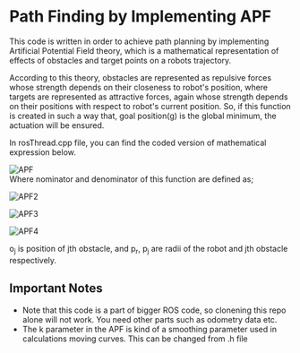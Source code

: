 # Path Finding by Implementing APF
This code is written in order to achieve path planning by implementing Artificial Potential Field theory, which is a mathematical representation of effects of obstacles and target points on a robots trajectory.  

According to this theory, obstacles are represented as repulsive forces whose strength depends on their closeness to robot's position, where targets are represented as attractive forces, again whose strength depends on their positions with respect to robot's current position. So, if this function is created in such a way that, goal position(g) is the global minimum, the actuation will be ensured.

In rosThread.cpp file, you can find the coded version of mathematical expression below.

![APF](https://i.ibb.co/pr0nQRk/1.png)  
Where nominator and denominator of this function are defined as;

![APF2](https://i.ibb.co/sskR0rk/2.png)

![APF3](https://i.ibb.co/YkFF1zV/3.png) 

![APF4](https://i.ibb.co/W5nXPDq/4.png) 

o<sub>j</sub> is position of jth obstacle, and p<sub>r</sub>, p<sub>j</sub> are radii of the robot and jth obstacle respectively.


## Important Notes

- Note that this code is a part of bigger ROS code, so clonening this repo alone will not work. You need other parts such as odometry data etc.
- The k parameter in the APF is kind of a smoothing parameter used in calculations moving curves. This can be changed from .h file
